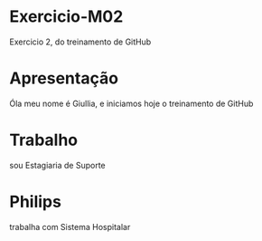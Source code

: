 # Exercicio-M02
Exercicio 2, do treinamento de GitHub
# Apresentação 
Óla meu nome é Giullia, e iniciamos hoje o treinamento de GitHub
# Trabalho
sou Estagiaria de Suporte
# Philips
trabalha com Sistema Hospitalar


